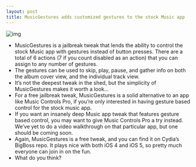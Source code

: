 ```yaml
---
layout: post
title: MusicGestures adds customized gestures to the stock Music app
---
```

![img](http://media.idownloadblog.com/wp-content/uploads/2012/02/MusicGestures-Screenshot.jpg)
* MusicGestures is a jailbreak tweak that lends the ability to control the stock Music app with gestures instead of button presses. There are a total of 6 actions (7 if you count disabled as an action) that you can assign to any number of gestures.
* The gestures can be used to skip, play, pause, and gather info on both the album cover view, and the individual track view.
* It’s not the deepest tweak in the shed, but the simplicity of MusicGestures makes it worth a look…
* For a free jailbreak tweak, MusicGestures is a solid alternative to an app like Music Controls Pro, if you’re only interested in having gesture based control for the stock music app.
* If you want an insanely deep Music app tweak that features gesture based control, you may want to give Music Controls Pro a try instead. We’ve yet to do a video walkthrough on that particular app, but one should be coming soon.
* Again, MusicGestures is a free tweak, and you can find it on Cydia’s BigBoss repo. It plays nice with both iOS 4 and iOS 5, so pretty much everyone can join in on the fun.
* What do you think?

